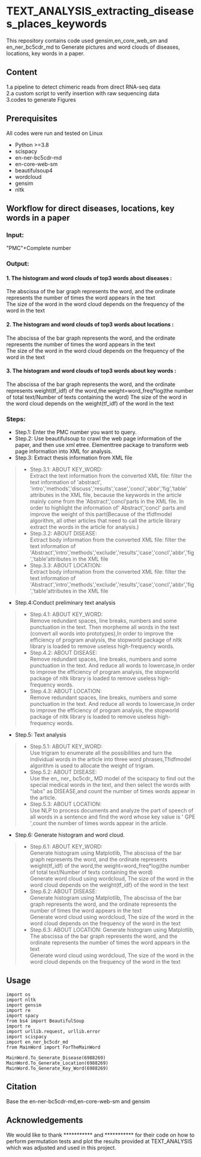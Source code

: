 # TEXT_ANALYSIS_extracting_diseases_places_keywords
This repository contains code used gensim,en_core_web_sm and en_ner_bc5cdr_md to Generate pictures and word clouds of diseases, locations, key words in a paper.
## Content
1.a pipeline to detect chimeric reads from direct RNA-seq data  
2.a custom script to verify insertion with raw sequencing data  
3.codes to generate Figures
## Prerequisites
All codes were run and tested on Linux

* Python >=3.8  
* scispacy 
* en-ner-bc5cdr-md
* en-core-web-sm 
* beautifulsoup4
* wordcloud
* gensim 
* nltk
## Workflow for direct diseases, locations, key words in a paper
### Input:
"PMC"+Complete number
### Output:
#### 1. The histogram and word clouds of top3 words about diseases : 
The abscissa of the bar graph represents the word, and the ordinate represents the number of times the word appears in the text  
The size of the word in the word cloud depends on the frequency of the word in the text
#### 2. The histogram and word clouds of top3 words about locations : 
The abscissa of the bar graph represents the word, and the ordinate represents the number of times the word appears in the text  
The size of the word in the word cloud depends on the frequency of the word in the text
#### 3. The histogram and word clouds of top3 words about key words : 
The abscissa of the bar graph represents the word, and the ordinate represents weight(tf_idf) of the word,the weight=word_freq*log(the number of total text/Number of texts containing the word)
The size of the word in the word cloud depends on the weight(tf_idf) of the word in the text
### Steps:
* Step.1: Enter the PMC number you want to query.
* Step.2: Use beautifulsoup to crawl the web page information of the paper, and then use xml etree. Elementtree package to transform web page information into XML for analysis.
* Step.3: Extract thesis information from XML file
>* Step.3.1: ABOUT KEY_WORD:  
   > Extract the text information from the converted XML file: filter the text information of 'abstract', 'intro','methods','discuss','results','case','concl','abbr','fig','table' attributes in the XML file, because the keywords in the article mainly come from the 'Abstract','concl'parts in the XML file. In order to highlight the information of' Abstract','concl' parts and improve the weight of this part(Because of the tfidfmodel algorithm, all other articles that need to call the article library extract the words in the article for analysis.)
>* Step.3.2: ABOUT DISEASE:   
   >  Extract body information from the converted XML file: filter the text information of 'Abstract','intro','methods','exclude','results','case','concl','abbr','fig','table'attributes in the XML file
>* Step.3.3: ABOUT LOCATION:  
> Extract body information from the converted XML file: filter the text information of 'Abstract','intro','methods','exclude','results','case','concl','abbr','fig','table'attributes in the XML file
* Step.4:Conduct preliminary text analysis
>* Step.4.1: ABOUT KEY_WORD:  
> Remove redundant spaces, line breaks, numbers and some punctuation in the text. Then morpheme all words in the text (convert all words into prototypes),In order to improve the efficiency of program analysis, the stopworld package of nltk library is loaded to remove useless high-frequency words.
 >* Step.4.2: ABOUT DISEASE:  
> Remove redundant spaces, line breaks, numbers and some punctuation in the text. And reduce all words to lowercase,In order to improve the efficiency of program analysis, the stopworld package of nltk library is loaded to remove useless high-frequency words.
>* Step.4.3: ABOUT LOCATION:   
> Remove redundant spaces, line breaks, numbers and some punctuation in the text. And reduce all words to lowercase,In order to improve the efficiency of program analysis, the stopworld package of nltk library is loaded to remove useless high-frequency words.
* Step.5: Text analysis
>* Step.5.1: ABOUT KEY_WORD:  
> Use trigram to enumerate all the possibilities and turn the individual words in the article into three word phrases,Tfidfmodel algorithm is used to allocate the weight of trigram.
>* Step.5.2: ABOUT DISEASE:  
> Use the en_ ner_ bc5cdr_ MD model of the scispacy  to find out the special medical words in the text, and then select the words with "labs" as DISEASE,and count the number of times words appear in the article.
>* Step.5.3: ABOUT LOCATION:  
> Use NLP to process documents and analyze the part of speech of all words in a sentence and find the word whose key value is ' GPE ',count the number of times words appear in the article.
* Step.6: Generate histogram and word cloud.
>* Step.6.1: ABOUT KEY_WORD:  
> Generate histogram using Matplotlib, The abscissa of the bar graph represents the word, and the ordinate represents weight(tf_idf) of the word,the weight=word_freq*log(the number of total text/Number of texts containing the word)  
Generate word cloud using wordcloud, The size of the word in the word cloud depends on the weight(tf_idf) of the word in the text
>* Step.6.2: ABOUT DISEASE:  
> Generate histogram using Matplotlib, The abscissa of the bar graph represents the word, and the ordinate represents the number of times the word appears in the text  
Generate word cloud using wordcloud, The size of the word in the word cloud depends on the frequency of the word in the text
>* Step.6.3: ABOUT LOCATION:
> Generate histogram using Matplotlib, The abscissa of the bar graph represents the word, and the ordinate represents the number of times the word appears in the text  
Generate word cloud using wordcloud, The size of the word in the word cloud depends on the frequency of the word in the text
## Usage
```
import os
import nltk
import gensim
import re
import spacy
from bs4 import BeautifulSoup 
import re 
import urllib.request, urllib.error
import scispacy
import en_ner_bc5cdr_md
from MainWord import ForTheMainWord 

MainWord.To_Generate_Disease(6988269)
MainWord.To_Generate_Location(6988269)
MainWord.To_Generate_Key_Word(6988269)

```
## Citation
Base the en-ner-bc5cdr-md,en-core-web-sm and gensim 
## Acknowledgements
We would like to thank *********** and *********** for their code on how to perform permutation tests and plot the results provided at TEXT_ANALYSIS which was adjusted and used in this project.


